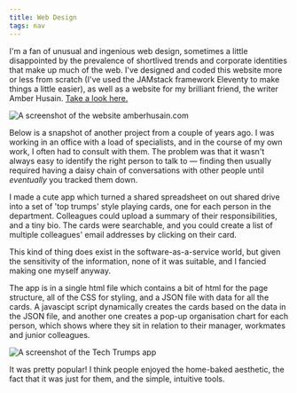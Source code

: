 ```yaml
---
title: Web Design
tags: nav
---
```


I'm a fan of unusual and ingenious web design, sometimes a little disappointed by the prevalence of shortlived trends and corporate identities that make up much of the web. I've designed and coded this website more or less from scratch (I've used the JAMstack framework Eleventy to make things a little easier), as well as a website for my brilliant friend, the writer Amber Husain. [Take a look here.](https://www.amberhusain.com)

<img alt="A screenshot of the website amberhusain.com"  style="display: block; margin: auto" src="/assets/img/Web/amber-website.png"/>

Below is a snapshot of another project from a couple of years ago. I was working in an office with a load of specialists, and in the course of my own work, I often had to consult with them. The problem was that it wasn't always easy to identify the right person to talk to &mdash; finding then usually required having a daisy chain of conversations with other people until _eventually_ you tracked them down.

I made a cute app which turned a shared spreadsheet on out shared drive into a set of 'top trumps' style playing cards, one for each person in the department. Colleagues could upload a summary of their responsibilities, and a tiny bio. The cards were searchable, and you could create a list of multiple colleagues' email addresses by clicking on their card.

This kind of thing does exist in the software-as-a-service world, but given the sensitivity of the information, none of it was suitable, and I fancied making one myself anyway.

The app is in a single html file which contains a bit of html for the page structure,  all of the CSS for styling, and a JSON file with data for all the cards. A javascipt script dynamically creates the cards based on the data in the JSON file, and another one creates a pop-up organisation chart for each person, which shows where they sit in relation to their manager, workmates and junior colleagues.

<img alt="A screenshot of the Tech Trumps app"  style="display: block; margin: auto" src="/assets/img/Web/tech-trumps.png"/>

It was pretty popular! I think people enjoyed the home-baked aesthetic, the fact that it was just for them, and the simple, intuitive tools.